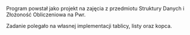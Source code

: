 Program powstał jako projekt na zajęcia z przedmiotu Struktury Danych i Złożoność Obliczeniowa na Pwr.

Zadanie polegało na własnej implementacji tablicy, listy oraz kopca.
